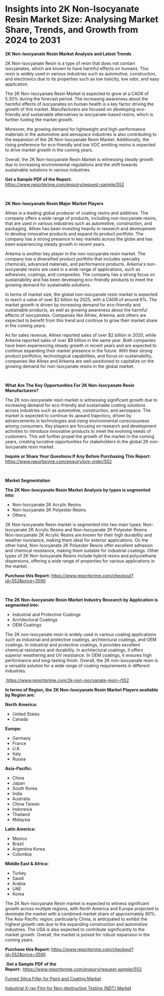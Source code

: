 <p><h1>Insights into 2K Non-Isocyanate Resin Market Size: Analysing Market Share, Trends, and Growth from 2024 to 2031</h1></p><p><strong>2K Non-Isocyanate Resin Market Analysis and Latest Trends</strong></p>
<p><p>2K Non-Isocyanate Resin is a type of resin that does not contain isocyanates, which are known to have harmful effects on humans. This resin is widely used in various industries such as automotive, construction, and electronics due to its properties such as low toxicity, low odor, and easy application.</p><p>The 2K Non-Isocyanate Resin Market is expected to grow at a CAGR of 5.30% during the forecast period. The increasing awareness about the harmful effects of isocyanates on human health is a key factor driving the growth of this market. Manufacturers are focused on developing eco-friendly and sustainable alternatives to isocyanate-based resins, which is further fueling the market growth.</p><p>Moreover, the growing demand for lightweight and high-performance materials in the automotive and aerospace industries is also contributing to the expansion of the 2K Non-Isocyanate Resin Market. Additionally, the rising preference for eco-friendly and low VOC emitting resins is expected to drive market growth in the coming years.</p><p>Overall, the 2K Non-Isocyanate Resin Market is witnessing steady growth due to increasing environmental regulations and the shift towards sustainable solutions in various industries.</p></p>
<p><strong>Get a Sample PDF of the Report:&nbsp;</strong> <a href="https://www.reportprime.com/enquiry/request-sample/552">https://www.reportprime.com/enquiry/request-sample/552</a></p>
<p>&nbsp;</p>
<p><strong>2K Non-Isocyanate Resin Major Market Players</strong></p>
<p><p>Allnex is a leading global producer of coating resins and additives. The company offers a wide range of products, including non-isocyanate resins, that are used in various industries such as automotive, construction, and packaging. Allnex has been investing heavily in research and development to develop innovative products and expand its product portfolio. The company has a strong presence in key markets across the globe and has been experiencing steady growth in recent years.</p><p>Arkema is another key player in the non-isocyanate resin market. The company has a diversified product portfolio that includes specialty chemicals, advanced materials, and performance products. Arkema's non-isocyanate resins are used in a wide range of applications, such as adhesives, coatings, and composites. The company has a strong focus on sustainability and has been developing eco-friendly products to meet the growing demand for sustainable solutions.</p><p>In terms of market size, the global non-isocyanate resin market is expected to reach a value of over $2 billion by 2025, with a CAGR of around 6%. The market growth is driven by increasing demand for eco-friendly and sustainable products, as well as growing awareness about the harmful effects of isocyanates. Companies like Allnex, Arkema, and others are expected to benefit from this trend and continue to grow their market share in the coming years.</p><p>As for sales revenue, Allnex reported sales of over $2 billion in 2020, while Arkema reported sales of over $9 billion in the same year. Both companies have been experiencing steady growth in recent years and are expected to continue expanding their market presence in the future. With their strong product portfolios, technological capabilities, and focus on sustainability, companies like Allnex and Arkema are well-positioned to capitalize on the growing demand for non-isocyanate resins in the global market.</p></p>
<p>&nbsp;</p>
<p><strong>What Are The Key Opportunities For 2K Non-Isocyanate Resin Manufacturers?</strong></p>
<p><p>The 2K non-isocyanate resin market is witnessing significant growth due to increasing demand for eco-friendly and sustainable coating solutions across industries such as automotive, construction, and aerospace. The market is expected to continue its upward trajectory, driven by advancements in technologies and rising environmental consciousness among consumers. Key players are focusing on research and development activities to introduce innovative products to meet the evolving needs of customers. This will further propel the growth of the market in the coming years, creating lucrative opportunities for stakeholders in the global 2K non-isocyanate resin market.</p></p>
<p><strong>Inquire or Share Your Questions If Any Before Purchasing This Report:</strong> <a href="https://www.reportprime.com/enquiry/pre-order/552">https://www.reportprime.com/enquiry/pre-order/552</a></p>
<p>&nbsp;</p>
<p><strong>Market Segmentation</strong></p>
<p><strong>The 2K Non-Isocyanate Resin Market Analysis by types is segmented into:</strong></p>
<p><ul><li>Non-Isocyanate 2K Acrylic Resins</li><li>Non-Isocyanate 2K Polyester Resins</li><li>Others</li></ul></p>
<p><p>2K Non-Isocyanate Resin market is segmented into two main types: Non-Isocyanate 2K Acrylic Resins and Non-Isocyanate 2K Polyester Resins. Non-Isocyanate 2K Acrylic Resins are known for their high durability and weather resistance, making them ideal for exterior applications. On the other hand, Non-Isocyanate 2K Polyester Resins offer excellent adhesion and chemical resistance, making them suitable for industrial coatings. Other types of 2K Non-Isocyanate Resins include hybrid resins and polyurethane dispersions, offering a wide range of properties for various applications in the market.</p></p>
<p><strong>Purchase this Report:&nbsp;</strong><a href="https://www.reportprime.com/checkout?id=552&price=3590">https://www.reportprime.com/checkout?id=552&price=3590</a></p>
<p>&nbsp;</p>
<p><strong>The 2K Non-Isocyanate Resin Market Industry Research by Application is segmented into:</strong></p>
<p><ul><li>Industrial and Protective Coatings</li><li>Architectural Coatings</li><li>OEM Coatings</li></ul></p>
<p><p>The 2K non-isocyanate resin is widely used in various coating applications such as industrial and protective coatings, architectural coatings, and OEM coatings. In industrial and protective coatings, it provides excellent chemical resistance and durability. In architectural coatings, it offers superior weathering and UV resistance. In OEM coatings, it ensures high performance and long-lasting finish. Overall, the 2K non-isocyanate resin is a versatile solution for a wide range of coating requirements in different industries.</p></p>
<p><a href="https://www.reportprime.com/2k-non-isocyanate-resin-r552">&nbsp;https://www.reportprime.com/2k-non-isocyanate-resin-r552</a></p>
<p><strong>In terms of Region, the 2K Non-Isocyanate Resin Market Players available by Region are:</strong></p>
<p>
    <p> <strong> North America: </strong>
        <ul>
            <li>United States</li>
            <li>Canada</li>
        </ul>
        </p> 
    <p> <strong> Europe: </strong>
        <ul>
            <li>Germany</li>
            <li>France</li>
            <li>U.K.</li>
            <li>Italy</li>
            <li>Russia</li>
        </ul>
        </p> 
    <p> <strong> Asia-Pacific: </strong>
        <ul>
            <li>China</li>
            <li>Japan</li>
            <li>South Korea</li>
            <li>India</li>
            <li>Australia</li>
            <li>China Taiwan</li>
            <li>Indonesia</li>
            <li>Thailand</li>
            <li>Malaysia</li>
        </ul>
        </p> 
    <p> <strong> Latin America: </strong>
        <ul>
            <li>Mexico</li>
            <li>Brazil</li>
            <li>Argentina Korea</li>
            <li>Colombia</li>
        </ul>
        </p> 
    <p> <strong> Middle East & Africa: </strong>
        <ul>
            <li>Turkey</li>
            <li>Saudi</li>
            <li>Arabia</li>
            <li>UAE</li>
            <li>Korea</li>
        </ul>
    </p>
    </p>
<p><p>The 2K Non-Isocyanate Resin market is expected to witness significant growth across multiple regions, with North America and Europe projected to dominate the market with a combined market share of approximately 60%. The Asia-Pacific region, particularly China, is anticipated to exhibit the highest growth rate due to the expanding construction and automotive industries. The USA is also expected to contribute significantly to the market growth. Overall, the market is poised for robust expansion in the coming years.</p></p>
<p><strong>Purchase this Report: </strong><a href="https://www.reportprime.com/checkout?id=552&price=3590">https://www.reportprime.com/checkout?id=552&price=3590</a></p>
<p>&nbsp;<strong>Get a Sample PDF of the Report:&nbsp;&nbsp;</strong><a href="https://www.reportprime.com/enquiry/request-sample/552">https://www.reportprime.com/enquiry/request-sample/552</a></p>
<p><strong></strong></p>
<p><p><a href="https://github.com/arabintang013/Market-Research-Report-List-1/blob/main/fumed-silica-filler-for-paint-and-coating-market.md">Fumed Silica Filler for Paint and Coating Market</a></p><p><a href="https://github.com/FredaSauer/Market-Research-Report-List-1/blob/main/industrial-x-ray-film-for-non-destructive-testing-ndt-market.md">Industrial X-ray Film for Non-destructive Testing (NDT) Market</a></p></p>